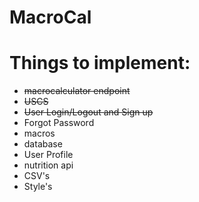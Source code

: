 # MacroCal

# Things to implement:
* ~~macrocalculator endpoint~~
* ~~USCS~~
* ~~User Login/Logout and Sign up~~
* Forgot Password
* macros
* database
* User Profile
* nutrition api
* CSV's
* Style's


